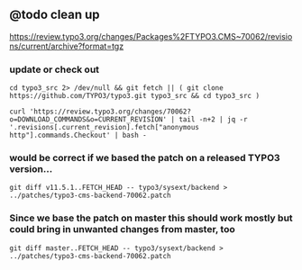 ## @todo clean up
https://review.typo3.org/changes/Packages%2FTYPO3.CMS~70062/revisions/current/archive?format=tgz





### update or check out

    cd typo3_src 2> /dev/null && git fetch || ( git clone https://github.com/TYPO3/typo3.git typo3_src && cd typo3_src )

    curl 'https://review.typo3.org/changes/70062?o=DOWNLOAD_COMMANDS&o=CURRENT_REVISION' | tail -n+2 | jq -r '.revisions[.current_revision].fetch["anonymous http"].commands.Checkout' | bash -

### would be correct if we based the patch on a released TYPO3 version...

    git diff v11.5.1..FETCH_HEAD -- typo3/sysext/backend > ../patches/typo3-cms-backend-70062.patch

### Since we base the patch on master this should work mostly but could bring in unwanted changes from master, too

    git diff master..FETCH_HEAD -- typo3/sysext/backend > ../patches/typo3-cms-backend-70062.patch

